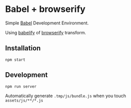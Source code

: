 Babel + browserify
=======
Simple [Babel](https://github.com/babel/babel) Development Environment.

Using [babelify](https://github.com/babel/babelify) of [browserify](https://github.com/substack/node-browserify) transform.

Installation
------------
```
npm start
```

Development
----
```
npm run server
```
Automatically generate `.tmp/js/bundle.js` when you touch `assets/js/**/*.js`
